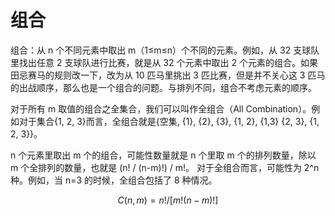 # 组合

组合：从 n 个不同元素中取出 m（1≤m≤n）个不同的元素。例如，从 32 支球队里找出任意 2 支球队进行比赛，就是从 32 个元素中取出 2 个元素的组合。如果田忌赛马的规则改一下，改为从 10 匹马里挑出 3 匹比赛，但是并不关心这 3 匹马的出战顺序，那么也是一个组合的问题。与排列不同，组合不考虑元素的顺序。

对于所有 m 取值的组合之全集合，我们可以叫作全组合（All Combination）。例如对于集合{1, 2, 3}而言，全组合就是{空集, {1}, {2}, {3}, {1, 2}, {1,3} {2, 3}, {1, 2, 3}}。

n 个元素里取出 m 个的组合，可能性数量就是 n 个里取 m 个的排列数量，除以 m 个全排列的数量，也就是 (n! / (n-m)!) / m!。
对于全组合而言，可能性为 2^n 种。例如，当 n=3 的时候，全组合包括了 8 种情况。

```math
C(n, m) = n! / [m!(n-m)!]
```